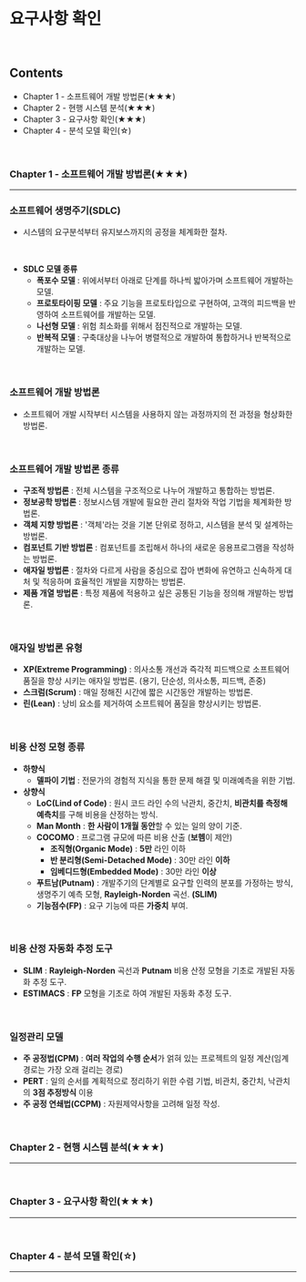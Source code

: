 # 요구사항 확인
<br>

## Contents
- Chapter 1 - 소프트웨어 개발 방법론(★★★)
- Chapter 2 - 현행 시스템 분석(★★★)
- Chapter 3 - 요구사항 확인(★★★)
- Chapter 4 - 분석 모델 확인(☆)
<br>


### Chapter 1 - 소프트웨어 개발 방법론(★★★)
---
  ### 소프트웨어 생명주기(SDLC)
  - 시스템의 요구분석부터 유지보스까지의 공정을 체계화한 절차.
<br>

  - **SDLC 모델 종류**
    - **폭포수 모델** : 위에서부터 아래로 단계를 하나씩 밟아가며 소프트웨어 개발하는 모델.
    - **프로토타이핑 모델** : 주요 기능을 프로토타입으로 구현하여, 고객의 피드백을 반영하여 소프트웨어를 개발하는 모델.
    - **나선형 모델** : 위험 최소화를 위해서 점진적으로 개발하는 모델.
    - **반복적 모델** : 구축대상을 나누어 병렬적으로 개발하여 통합하거나 반복적으로 개발하는 모델.
<br>

  ### 소프트웨어 개발 방법론
  - 소프트웨어 개발 시작부터 시스템을 사용하지 않는 과정까지의 전 과정을 형상화한 방법론.
<br>

  ### 소프트웨어 개발 방법론 종류
  - **구조적 방법론** : 전체 시스템을 구조적으로 나누어 개발하고 통합하는 방법론.
  - **정보공학 방법론** : 정보시스템 개발에 필요한 관리 절차와 작업 기법을 체계화한 방법론.
  - **객체 지향 방법론** : '객체'라는 것을 기본 단위로 정하고, 시스템을 분석 및 설계하는 방법론.
  - **컴포넌트 기반 방법론** : 컴포넌트를 조립해서 하나의 새로운 응용프로그램을 작성하는 방법론.
  - **애자일 방법론** : 절차와 다르게 사람을 중심으로 잡아 변화에 유연하고 신속하게 대처 및 적응하며 효율적인 개발을 지향하는 방법론.
  - **제품 개열 방법론** : 특정 제품에 적용하고 싶은 공통된 기능을 정의해 개발하는 방법론.
<br>

  ### 애자일 방법론 유형
  - **XP(Extreme Programming)** : 의사소통 개선과 즉각적 피드백으로 소프트웨어 품질을 향상 시키는 애자일 방법론. (용기, 단순성, 의사소통, 피드백, 존중)
  - **스크럼(Scrum)** : 매일 정해진 시간에 짧은 시간동안 개발하는 방법론.
  - **린(Lean)** : 낭비 요소를 제거하여 소프트웨어 품질을 향상시키는 방법론.
<br>

  ### 비용 산정 모형 종류
  - **하향식**
    - **델파이 기법** : 전문가의 경험적 지식을 통한 문제 해결 및 미래예측을 위한 기법.
  - **상향식**
    - **LoC(Lind of Code)** : 원시 코드 라인 수의 낙관치, 중간치, **비관치를 측정해 예측치**를 구해 비용을 산정하는 방식.
    - **Man Month** : **한 사람이 1개월 동안**할 수 있는 일의 양이 기준.
    - **COCOMO** : 프로그램 규모에 따른 비용 산출 (**보헴**이 제안)
      - **조직형(Organic Mode)** : **5만** 라인 이하
      - **반 분리형(Semi-Detached Mode)** : 30만 라인 **이하**
      - **임베디드형(Embedded Mode)** : 30만 라인 **이상**
    - **푸트남(Putnam)** : 개발주기의 단계별로 요구할 인력의 분포를 가정하는 방식, 생명주기 예측 모형, **Rayleigh-Norden** 곡선. **(SLIM)**
    - **기능점수(FP)** : 요구 기능에 따른 **가중치** 부여.
<br>

  ### 비용 산정 자동화 추정 도구
  - **SLIM** : **Rayleigh-Norden** 곡선과 **Putnam** 비용 산정 모형을 기초로 개발된 자동화 추정 도구.
  - **ESTIMACS** : **FP** 모형을 기초로 하여 개발된 자동화 추정 도구.
<br>

  ### 일정관리 모델
  - **주 공정법(CPM)** : **여러 작업의 수행 순서**가 얽혀 있는 프로젝트의 일정 계산(임계 경로는 가장 오래 걸리는 경로)
  - **PERT** : 일의 순서를 계획적으로 정리하기 위한 수렴 기법, 비관치, 중간치, 낙관치의 **3점 추정방식** 이용
  - **주 공정 연쇄법(CCPM)** : 자원제약사항을 고려해 일정 작성.
<br>


### Chapter 2 - 현행 시스템 분석(★★★)
---
<br>


### Chapter 3 - 요구사항 확인(★★★)
---
<br>


### Chapter 4 - 분석 모델 확인(☆)
---
<br>
